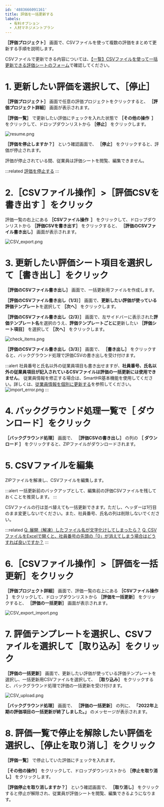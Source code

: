 ```yaml
---
id: '4883666091161'
title: 評価を一括更新する
labels:
  - 有料オプション
  - 人材マネジメントプラン
---
```

 **［評価プロジェクト］** 画面で、CSVファイルを使って複数の評価をまとめて更新する手順を説明します。

CSVファイルで更新できる内容については、[【一覧】CSVファイルを使って一括更新できる評価シートのフォーム](https://knowledge.smarthr.jp/hc/ja/articles/5072694277913)で確認してください。

# 1\. 更新したい評価を選択して、［停止］

 **［評価プロジェクト］** 画面で任意の評価プロジェクトをクリックすると、 **［評価プロジェクト詳細］** 画面が表示されます。

 **［評価一覧］** で更新したい評価にチェックを入れた状態で **［その他の操作  ］** をクリックして、ドロップダウンリストから **［停止］** をクリックします。

![resume.png](./resume.png)

 **［評価を停止しますか？］** という確認画面で、 **［停止］** をクリックすると、評価が停止されます。

評価が停止されている間、従業員は評価シートを閲覧、編集できません。

:::related
[評価を停止する](https://knowledge.smarthr.jp/hc/ja/articles/4550865934873)
:::

# 2.［CSVファイル操作］>［評価CSVを書き出す ］をクリック

評価一覧の右上にある **［CSVファイル操作  ］** をクリックして、ドロップダウンリストから **［評価CSVを書き出す］** をクリックすると、 **［評価のCSVファイル書き出し］** 画面が表示されます。

![CSV_export.png](./CSV_export.png)

# 3\. 更新したい評価シート項目を選択して［書き出し］をクリック

 **［評価のCSVファイル書き出し］** 画面で、一括更新用ファイルを作成します。

 **［評価のCSVファイル書き出し（1/3）］** 画面で、**更新したい評価が使っている評価テンプレート**を選択して **［次へ］** をクリックします。

 **［評価のCSVファイル書き出し（2/3）］** 画面で、左サイドバーに表示された**評価テンプレート名**を選択のうえ、**評価テンプレートごとに**更新したい **［評価シート項目］** を選択して **［次へ］** をクリックします。

![check_items.png](./check_items.png)

 **［評価のCSVファイル書き出し（3/3）］** 画面で、 **［書き出し］** をクリックすると、バックグラウンド処理で評価CSVの書き出しを受け付けます。

:::alert
社員番号と氏名以外の従業員項目も書き出せますが、**社員番号、氏名以外の従業員項目が記入されているCSVファイルは評価の一括更新には使用できません**。
従業員情報を修正する場合は、SmartHR基本機能を使用してください。詳しくは、[従業員情報を個別に更新する](https://knowledge.smarthr.jp/hc/ja/articles/360036957193)を参照してください。
![import_error.png](./import_error.png)
:::

# 4\. バックグラウンド処理一覧で［ ダウンロード］をクリック

 **［バックグラウンド処理］** 画面で、 **［評価CSVの書き出し］** の列の **［ ダウンロード ］** をクリックすると、ZIPファイルがダウンロードされます。

# 5\. CSVファイルを編集

ZIPファイルを解凍し、CSVファイルを編集します。

:::alert
一括更新前のバックアップとして、編集前の評価CSVファイルを残しておくことを推奨します。
:::

CSVファイルの行は並べ替えても一括更新できます。ただし、ヘッダーは1行目のまま変更しないでください。また、社員番号、氏名の列は削除しないでください。

:::related
[Q. 展開（解凍）したファイル名が文字化けしてしまったら？](https://knowledge.smarthr.jp/hc/ja/articles/360026265053)
[Q. CSVファイルをExcelで開くと、社員番号の先頭の「0」が消えてしまう場合はどうすれば良いですか？](https://knowledge.smarthr.jp/hc/ja/articles/360026107354)
:::

# 6.［CSVファイル操作］>［評価を一括更新］をクリック

 **［評価プロジェクト詳細］** 画面で、評価一覧の右上にある **［CSVファイル操作  ］** をクリックして、ドロップダウンリストから **［評価を一括更新］** をクリックすると、 **［評価の一括更新］** 画面が表示されます。

![CSV_export_import.png](./CSV_export_import.png)

# 7\. 評価テンプレートを選択し、CSVファイルを選択して［取り込み］をクリック

 **［評価の一括更新］** 画面で、更新したい評価が使っている評価テンプレートを選択し、一括更新用CSVファイルを選択して、 **［取り込み］** をクリックすると、バックグラウンド処理で評価の一括更新を受け付けます。

![CSV_upload.png](./CSV_upload.png)

 **［バックグラウンド処理］** 画面で、 **［評価の一括更新］** の列に、 **「2022年上期の評価項目の一括更新が終了しました。」** のメッセージが表示されます。

# 8\. 評価一覧で停止を解除したい評価を選択し、［停止を取り消し］をクリック

 **［評価一覧］** で停止していた評価にチェックを入れます。

 **［その他の操作］** をクリックして、ドロップダウンリストから **［停止を取り消し］** をクリックします。

 **［評価停止を取り消しますか？］** という確認画面で、 **［取り消し］** をクリックすると停止が解除され、従業員が評価シートを閲覧、編集できるようになります。
